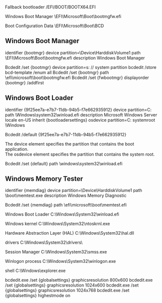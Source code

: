 Fallback bootloader
 /EFI/BOOT/BOOTX64.EFI


 Windows Boot Manager
\EFI\Microsoft\Boot\bootmgfw.efi




Boot Configuration Data 
\EFI\Microsoft\Boot\BCD


## Windows Boot Manager

identifier              {bootmgr}
device                  partition=\Device\HarddiskVolume1
path                    \EFI\Microsoft\Boot\bootmgfw.efi
description             Windows Boot Manager

Bcdedit /set {bootmgr} device partition=s:     // system partition 
bcdedit /store bcd-template /enum all
Bcdedit /set {bootmgr} path \efi\microsoft\boot\bootmgfw.efi
Bcdedit /set {fwbootmgr} displayorder {bootmgr} /addfirst

## Windows Boot Loader

identifier              {9f25ee7a-e7b7-11db-94b5-f7e662935912}
device                  partition=C:
path                    \Windows\system32\winload.efi
description             Microsoft Windows Server
locale                  en-US
inherit                 {bootloadersettings}
osdevice                partition=C:
systemroot              \Windows

Bcdedit /default {9f25ee7a-e7b7-11db-94b5-f7e662935912}

The device element specifies the partition that contains the boot application.     
The osdevice element specifies the partition that contains the system root. 

Bcdedit /set {default} path \windows\system32\winload.efi

## Windows Memory Tester

identifier              {memdiag}
device                  partition=\Device\HarddiskVolume1
path                    \boot\memtest.exe
description             Windows Memory Diagnostic

Bcdedit /set {memdiag} path \efi\microsoft\boot\memtest.efi




Windows Boot Loader 
C:\Windows\System32\winload.efi

Windows kernel 
C:\Windows\System32\ntoskrnl.exe

Hardware Abstraction Layer (HAL) 
C:\Windows\System32\hal.dll

drivers
C:\Windows\System32\drivers\ 

Session Manager 
C:\Windows\System32\smss.exe

Winlogon process 
C:\Windows\System32\winlogon.exe

shell
C:\Windows\explorer.exe




bcdedit.exe /set {globalsettings} graphicsresolution 800x600
bcdedit.exe /set {globalsettings} graphicsresolution 1024x600
bcdedit.exe /set {globalsettings} graphicsresolution 1024x768
bcdedit.exe /set {globalsettings} highestmode on


